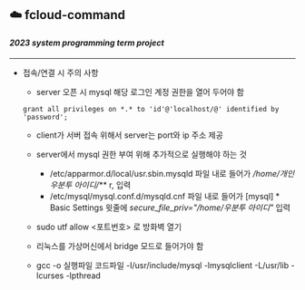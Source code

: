 ## ☁️ fcloud-command ##
#### *2023 system programming term project*
---

* 접속/연결 시 주의 사항
  * server 오픈 시 mysql 해당 로그인 계정 권한을 열어 두어야 함

  ``` mysql
  grant all privileges on *.* to 'id'@'localhost/@' identified by 'password';
  ```
  * client가 서버 접속 위해서 server는 port와 ip 주소 제공
  * server에서 mysql 권한 부여 위해 추가적으로 실행해야 하는 것
  
    * /etc/apparmor.d/local/usr.sbin.mysqld 파일 내로 들어가 */home/개인 우분투 아이디/*** r, 입력
    * /etc/mysql/mysql.conf.d/mysqld.cnf 파일 내로 들어가 [mysql] * Basic Settings 윗줄에 *secure_file_priv="/home/우분투 아이디"* 입력
  * sudo utf allow <포트번호> 로 방화벽 열기
  * 리눅스를 가상머신에서 bridge 모드로 들어가야 함
  * gcc -o 실행파일 코드파일 -I/usr/include/mysql -lmysqlclient -L/usr/lib -lcurses -lpthread
